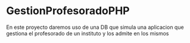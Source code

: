 # GestionProfesoradoPHP
En este proyecto daremos uso de una DB que simula una aplicacion que gestiona el profesorado de un instituto y los admite en los mismos
